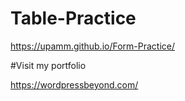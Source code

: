 # Table-Practice

https://upamm.github.io/Form-Practice/

#Visit my portfolio

https://wordpressbeyond.com/

